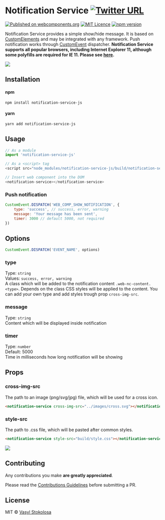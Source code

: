 # Notification Service [![Twitter URL](https://img.shields.io/twitter/url/http/shields.io.svg?style=social)](https://twitter.com/intent/tweet?hashtags=javascript%20%23webcomponents&original_referer=https%3A%2F%2Fpublish.twitter.com%2F%3FbuttonHashtag%3Djavascript%2520%2523webcomponents%26buttonText%3DNotification%2520Service%2520based%2520on%2520Custom%2520Elements.%2520Integrate%2520everywhere.%26buttonType%3DTweetButton%26buttonUrl%3Dhttps%253A%252F%252Fgithub.com%252Fshystruk%252Fnotification-service-js%26buttonVia%3Dshystrukk%26widget%3DButton&ref_src=twsrc%5Etfw&text=Notification%20Service%20based%20on%20Custom%20Elements.%20Integrate%20everywhere.&tw_p=tweetbutton&url=https%3A%2F%2Fgithub.com%2Fshystruk%2Fnotification-service-js&via=shystrukk) #
[![Published on webcomponents.org](https://img.shields.io/badge/webcomponents.org-published-blue.svg)](https://www.webcomponents.org/element/notification-service-js) [![MIT Licence](https://badges.frapsoft.com/os/mit/mit.svg?v=103)](https://opensource.org/licenses/mit-license.php) [![npm version](https://badge.fury.io/js/notification-service-js.svg)](https://badge.fury.io/js/notification-service-js)


Notification Service provides a simple show/hide message. It is based on [CustomElements](https://developer.mozilla.org/en-US/docs/Web/Web_Components/Using_custom_elements) and may be integrated with any framework. Push notification works through [CustomEvent](https://www.npmjs.com/package/custom-event-js) dispatcher.
**Notification Service supports all popular browsers, including Internet Explorer 11, although some polyfills are required for IE 11. Please see [here](https://www.webcomponents.org/polyfills).** 


![](Demo_Original.gif)


## Installation ##
#### npm
`npm install notification-service-js`

#### yarn
`yarn add notification-service-js`

## Usage ##
```javascript
// As a module
import 'notification-service-js'

// As a <script> tag
<script src="node_modules/notification-service-js/build/notification-service.js"></script>

// Insert web component into the DOM
<notification-service></notification-service>
```

### Push notification
```javascript
CustomEvent.DISPATCH('WEB_COMP_SHOW_NOTIFICATION', {
    type: 'success', // success, error, warning
    message: 'Your message has been sent',
    timer: 3000 // default 5000, not required
})
```

## Options
```javascript
CustomEvent.DISPATCH('EVENT_NAME', options)
```

### type ###
Type: `string` <br>
Values: `success, error, warning` <br>
A class which will be added to the notification content `.web-nc-content.<type>`. Depends on the class CSS styles will be applied to the content. You can add your own type and add styles trough prop `cross-img-src`.

### message ###
Type: `string` <br>
Content which will be displayed inside notification

### timer ###
Type: `number` <br>
Default: 5000 <br>
Time in milliseconds how long notification will be showing


## Props
### cross-img-src ###
The path to an image (png/svg/jpg) file, which will be used for a cross icon.
```html
<notification-service cross-img-src="../images/cross.svg"></notification-service>
```

### style-src ###
The path to .css file, which will be pasted after common styles.

```html
<notification-service style-src="build/style.css"></notification-service>
```
![](Demo_Props.gif)

## Contributing

Any contributions you make **are greatly appreciated**.

Please read the [Contributions Guidelines](CONTRIBUTING.md) before submitting a PR.

## License

MIT © [Vasyl Stokolosa](https://about.me/shystruk)
